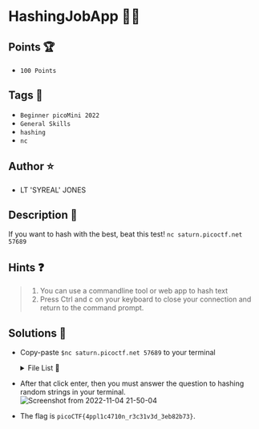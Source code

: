 # HashingJobApp 👨‍💼
## Points 🏆
- ```100 Points```

## Tags 🔗
- ```Beginner picoMini 2022```
- ```General Skills```
- ```hashing```
- ```nc```

## Author ⭐
- LT 'SYREAL' JONES

## Description :book:
If you want to hash with the best, beat this test! ```nc saturn.picoctf.net 57689```

## Hints ❓
> 1. You can use a commandline tool or web app to hash text
> 2. Press Ctrl and c on your keyboard to close your connection and return to the command prompt.

## Solutions 🎯
- Copy-paste ```$nc saturn.picoctf.net 57689``` to your terminal

  <details>
  
  <summary>File List 📁</summary>
  
  |FILE|DOWNLOAD FILE|VIEW FILE|
  |----|-------------|----------|
  |None|None|None|
  
  </details>
- After that click enter, then you must answer the question to hashing random strings in your terminal.</br>
  ![Screenshot from 2022-11-04 21-50-04](https://user-images.githubusercontent.com/108726715/200005519-5ace93e8-af86-4e8e-b2d6-39a67fb5da2c.png)</br>
- The flag is ```picoCTF{4ppl1c4710n_r3c31v3d_3eb82b73}```.
